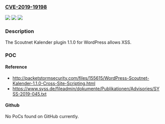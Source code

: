 ### [CVE-2019-19198](https://cve.mitre.org/cgi-bin/cvename.cgi?name=CVE-2019-19198)
![](https://img.shields.io/static/v1?label=Product&message=n%2Fa&color=blue)
![](https://img.shields.io/static/v1?label=Version&message=n%2Fa&color=blue)
![](https://img.shields.io/static/v1?label=Vulnerability&message=n%2Fa&color=brighgreen)

### Description

The Scoutnet Kalender plugin 1.1.0 for WordPress allows XSS.

### POC

#### Reference
- http://packetstormsecurity.com/files/155615/WordPress-Scoutnet-Kalender-1.1.0-Cross-Site-Scripting.html
- https://www.syss.de/fileadmin/dokumente/Publikationen/Advisories/SYSS-2019-045.txt

#### Github
No PoCs found on GitHub currently.

